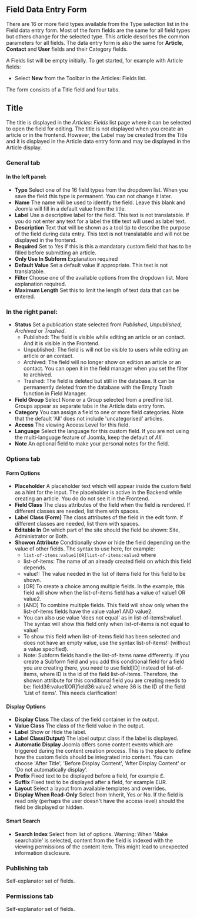 <!-- Filename: J3.x:Adding_custom_fields/Parameters_for_all_Custom_Fields / Display title: Field Parameters -->

## Field Data Entry Form

There are 16 or more field types available from the Type selection list
in the Field data entry form. Most of the form fields are the same for all
field types but others change for the selected type. This article describes
the common parameters for all fields. The data entry form is also the same
for **Article**, **Contact** and **User** fields and their Category fields.

A Fields list will be empty initially. To get started, for example with
Article fields:
* Select **New** from the Toolbar in the Articles: Fields list.

The form consists of a Title field and four tabs.

## Title

The title is displayed in the *Articles: Fields* list page where it can be
selected to open the field for editing. The title is not displayed when you
create an article or in the frontend. However, the Label may be created from
the Title and it is displayed in the Article data entry form and may be
displayed in the Article display.

### General tab

#### In the left panel:

- **Type** Select one of the 16 field types from the dropdown list. When
you save the field this type is permanent. You can not change it later.
- **Name** The name will be used to identify the field. Leave this blank and
Joomla will fill in a default value from the title.
- **Label** Use a descriptive label for the field. This text is not
translatable. If you do not enter any text for a label the title text will
used as label text.
- **Description** Text that will be shown as a tool tip to describe the
purpose of the field during data entry. This text is not translatable and
will not be displayed in the frontend.
- **Required** Set to *Yes* if this is this a mandatory custom field that has
to be filled before submitting an article.
- **Only Use In Subform** Explanation required
- **Default Value** Set a default value if appropriate. This text is not
translatable.
- **Filter** Choose one of the available options from the dropdown list. More
explanation required.
- **Maximum Length** Set this to limit the length of text data that can be
entered.

### In the right panel:

- **Status** Set a publication state selected from *Published*, *Unpublished*,
*Archived* or *Trashed*.
  - Published: The field is visible while editing an article or an
    contact. And it is visible in the Frontend.
  - Unpublished: The field is will not be visible to users while editing
    an article or an contact.
  - Archived: The field will no longer show on edition an article or an
    contact. You can open it in the field manager when you set the
    filter to archived.
  - Trashed: The field is deleted but still in the database. It can be
    permanently deleted from the database with the Empty Trash function
    in Field Manager.
- **Field Group** Select None or a Group selected from a predfine list. Groups
appear as separate tabs in the Article data entry form.
- **Category** You can assign a field to one or more field categories. Note
  that the default 'All' does not include 'uncategorised' articles.
- **Access** The viewing Access Level for this field.
- **Language** Select the language for this custom field. If you are not using the
  multi-language feature of Joomla, keep the default of *All*.
- **Note** An optional field to make your personal notes for the field.

### Options tab

#### Form Options

- **Placeholder** A placeholder text which will appear inside the custom field
as a hint for the input. The placeholder is active in the Backend while
creating an article. You do do not see it in the Frontend.
- **Field Class** The class attributes of the field when the field is rendered.
If different classes are needed, list them with spaces.
- **Label Class (Form)** The class attributes of the field in the edit form. If
different classes are needed, list them with spaces.
- **Editable In** On which part of the site should the field be shown: Site,
Administrator or Both.
- **Showon Attribute** Conditionally show or hide the field depending on the
value of other fields. The syntax to use here, for example:
  - `list-of-items:value1[OR]list-of-items:value2` where
  - list-of-items: The name of an already created field on which this field
depends.
  - value1: The value needed in the list of items field for this field to be shown.
  - [OR] To create a choice among multiple fields. In the example, this field will
show when the list-of-items field has a value of value1 OR value2.
  - [AND] To combine multiple fields. This field will show only when the
list-of-items fields have the value value1 AND value2.
  - You can also use value 'does not equal' as in list-of-items!:value1. The
syntax will show this field only when list-of-items is not equal to value1
  - To show this field when list-of-items field has been selected and does not
have an empty value, use the syntax list-of-items!: (without a value specified).
  - Note: Subform fields handle the list-of-items name differently.
If you create a Subform field and you add this conditional field for a field
you are creating there, you need to use field[ID] instead of list-of-items,
where ID is the id of the field list-of-items. Therefore, the showon
attribute for this conditional field you are creating needs to be:
field36:value1[OR]field36:value2 where 36 is the ID of the field 'List of items'.
This needs clarification!

#### Display Options

- **Display Class**  The class of the field container in the output.
- **Value Class**  The class of the field value in the output.
- **Label** Show or Hide the label.
- **Label Class(Output)** The label output class if the label is displayed.
- **Automatic Display** Joomla offers some content events which are triggered
during the content creation process. This is the place to define how the custom
fields should be integrated into content. You can choose 'After Title',
'Before Display Content', 'After Display Content' or 'Do not automatically
display'.
- **Prefix** Fixed text to be displayed before a field, for example £.
- **Suffix** Fixed text to be displayed after a field, for example EUR.
- **Layout** Select a layout from available templates and overrides.
- **Display When Read-Only** Select from Inherit, Yes or No. If the field is
read only (perhaps the user doesn't have the access level) should the field
be displayed or hidden.

#### Smart Search

- **Search Index** Select from list of options. Warning: When 'Make searchable'
is selected, content from the field is indexed with the viewing permissions of
the content item. This might lead to unexpected information disclosure.

### Publishing tab

Self-explanator set of fields.

### Permissions tab

Self-explanator set of fields.
